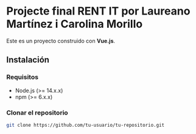 # Projecte final RENT IT por Laureano Martínez i Carolina Morillo

Este es un proyecto construido con **Vue.js**.

## Instalación

### Requisitos

- Node.js (>= 14.x.x)
- npm (>= 6.x.x)

### Clonar el repositorio

```bash
git clone https://github.com/tu-usuario/tu-repositorio.git

